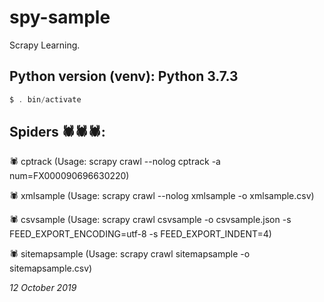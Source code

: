 # spy-sample

Scrapy Learning.

## Python version (venv):  Python 3.7.3

```powershell
$ . bin/activate
```

## Spiders 🕷🕷🕷:

🕷 cptrack   (Usage: scrapy crawl --nolog cptrack -a num=FX000090696630220)

🕷 xmlsample   (Usage: scrapy crawl --nolog xmlsample -o xmlsample.csv)

🕷 csvsample   (Usage: scrapy crawl csvsample -o csvsample.json -s FEED_EXPORT_ENCODING=utf-8 -s FEED_EXPORT_INDENT=4)

🕷 sitemapsample   (Usage: scrapy crawl sitemapsample -o sitemapsample.csv)


*12 October 2019*
